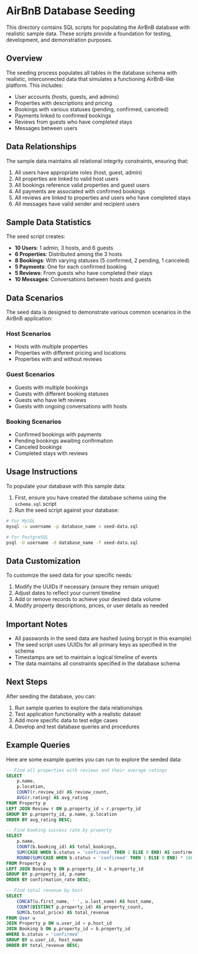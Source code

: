 # AirBnB Database Seeding

This directory contains SQL scripts for populating the AirBnB database with realistic sample data. These scripts provide a foundation for testing, development, and demonstration purposes.

## Overview

The seeding process populates all tables in the database schema with realistic, interconnected data that simulates a functioning AirBnB-like platform. This includes:

- User accounts (hosts, guests, and admins)
- Properties with descriptions and pricing
- Bookings with various statuses (pending, confirmed, canceled)
- Payments linked to confirmed bookings
- Reviews from guests who have completed stays
- Messages between users

## Data Relationships

The sample data maintains all relational integrity constraints, ensuring that:

1. All users have appropriate roles (host, guest, admin)
2. All properties are linked to valid host users
3. All bookings reference valid properties and guest users
4. All payments are associated with confirmed bookings
5. All reviews are linked to properties and users who have completed stays
6. All messages have valid sender and recipient users

## Sample Data Statistics

The seed script creates:

- **10 Users**: 1 admin, 3 hosts, and 6 guests
- **6 Properties**: Distributed among the 3 hosts
- **8 Bookings**: With varying statuses (5 confirmed, 2 pending, 1 canceled)
- **5 Payments**: One for each confirmed booking
- **5 Reviews**: From guests who have completed their stays
- **10 Messages**: Conversations between hosts and guests

## Data Scenarios

The seed data is designed to demonstrate various common scenarios in the AirBnB application:

### Host Scenarios
- Hosts with multiple properties
- Properties with different pricing and locations
- Properties with and without reviews

### Guest Scenarios
- Guests with multiple bookings
- Guests with different booking statuses
- Guests who have left reviews
- Guests with ongoing conversations with hosts

### Booking Scenarios
- Confirmed bookings with payments
- Pending bookings awaiting confirmation
- Canceled bookings
- Completed stays with reviews

## Usage Instructions

To populate your database with this sample data:

1. First, ensure you have created the database schema using the `schema.sql` script
2. Run the seed script against your database:

```bash
# For MySQL
mysql -u username -p database_name < seed-data.sql

# For PostgreSQL
psql -U username -d database_name -f seed-data.sql
```

## Data Customization

To customize the seed data for your specific needs:

1. Modify the UUIDs if necessary (ensure they remain unique)
2. Adjust dates to reflect your current timeline
3. Add or remove records to achieve your desired data volume
4. Modify property descriptions, prices, or user details as needed

## Important Notes

- All passwords in the seed data are hashed (using bcrypt in this example)
- The seed script uses UUIDs for all primary keys as specified in the schema
- Timestamps are set to maintain a logical timeline of events
- The data maintains all constraints specified in the database schema

## Next Steps

After seeding the database, you can:

1. Run sample queries to explore the data relationships
2. Test application functionality with a realistic dataset
3. Add more specific data to test edge cases
4. Develop and test database queries and procedures

## Example Queries

Here are some example queries you can run to explore the seeded data:

```sql
-- Find all properties with reviews and their average ratings
SELECT 
    p.name, 
    p.location, 
    COUNT(r.review_id) AS review_count, 
    AVG(r.rating) AS avg_rating
FROM Property p
LEFT JOIN Review r ON p.property_id = r.property_id
GROUP BY p.property_id, p.name, p.location
ORDER BY avg_rating DESC;

-- Find booking success rate by property
SELECT 
    p.name, 
    COUNT(b.booking_id) AS total_bookings,
    SUM(CASE WHEN b.status = 'confirmed' THEN 1 ELSE 0 END) AS confirmed_bookings,
    ROUND(SUM(CASE WHEN b.status = 'confirmed' THEN 1 ELSE 0 END) * 100.0 / COUNT(b.booking_id), 2) AS confirmation_rate
FROM Property p
LEFT JOIN Booking b ON p.property_id = b.property_id
GROUP BY p.property_id, p.name
ORDER BY confirmation_rate DESC;

-- Find total revenue by host
SELECT 
    CONCAT(u.first_name, ' ', u.last_name) AS host_name,
    COUNT(DISTINCT p.property_id) AS property_count,
    SUM(b.total_price) AS total_revenue
FROM User u
JOIN Property p ON u.user_id = p.host_id
JOIN Booking b ON p.property_id = b.property_id
WHERE b.status = 'confirmed'
GROUP BY u.user_id, host_name
ORDER BY total_revenue DESC;
```